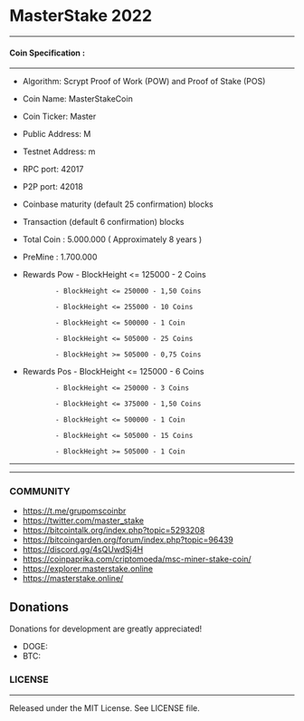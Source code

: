 # MasterStake 2022
-------
#### Coin Specification :
-------
  *  Algorithm: Scrypt Proof of Work (POW) and Proof of Stake (POS)
  *  Coin Name: MasterStakeCoin
  *  Coin Ticker: Master
  *  Public Address: M
  *  Testnet Address: m
  *  RPC port: 42017
  *  P2P port: 42018
  *  Coinbase maturity (default 25 confirmation) blocks
  *  Transaction (default 6 confirmation) blocks
  *  Total Coin : 5.000.000 ( Approximately 8 years )
  *  PreMine : 1.700.000
  
  *  Rewards Pow - BlockHeight <= 125000 - 2 Coins
  
                 - BlockHeight <= 250000 - 1,50 Coins
                 
                 - BlockHeight <= 255000 - 10 Coins
                 
                 - BlockHeight <= 500000 - 1 Coin
                 
                 - BlockHeight <= 505000 - 25 Coins
                 
                 - BlockHeight >= 505000 - 0,75 Coins 
 
 
 *   Rewards Pos - BlockHeight <= 125000 - 6 Coins
                 
                 - BlockHeight <= 250000 - 3 Coins
                 
                 - BlockHeight <= 375000 - 1,50 Coins
                 
                 - BlockHeight <= 500000 - 1 Coin
                 
                 - BlockHeight <= 505000 - 15 Coins
                 
                 - BlockHeight >= 505000 - 1 Coin   
-------       
-------

### COMMUNITY

*  https://t.me/grupomscoinbr
*  https://twitter.com/master_stake
*  https://bitcointalk.org/index.php?topic=5293208
*  https://bitcoingarden.org/forum/index.php?topic=96439
*  https://discord.gg/4sQUwdSj4H
*  https://coinpaprika.com/criptomoeda/msc-miner-stake-coin/
*  https://explorer.masterstake.online
*  https://masterstake.online/

Donations
-------

 Donations for development are greatly appreciated!
 
  * DOGE: 
  * BTC:  
  
### LICENSE
-------

Released under the MIT License. See LICENSE file.

 
